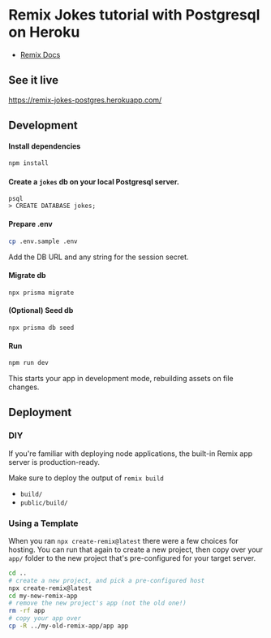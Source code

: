 # Remix Jokes tutorial with Postgresql on Heroku

- [Remix Docs](https://remix.run/docs)

## See it live

https://remix-jokes-postgres.herokuapp.com/

## Development

#### Install dependencies
```sh
npm install
```

#### Create a `jokes` db on your local Postgresql server.
```
psql
> CREATE DATABASE jokes;
```

#### Prepare .env
```sh
cp .env.sample .env
```
Add the DB URL and any string for the session secret.

#### Migrate db
```
npx prisma migrate
```

#### (Optional) Seed db
```
npx prisma db seed
```

#### Run
```sh
npm run dev
```

This starts your app in development mode, rebuilding assets on file changes.

## Deployment



### DIY

If you're familiar with deploying node applications, the built-in Remix app server is production-ready.

Make sure to deploy the output of `remix build`

- `build/`
- `public/build/`

### Using a Template

When you ran `npx create-remix@latest` there were a few choices for hosting. You can run that again to create a new project, then copy over your `app/` folder to the new project that's pre-configured for your target server.

```sh
cd ..
# create a new project, and pick a pre-configured host
npx create-remix@latest
cd my-new-remix-app
# remove the new project's app (not the old one!)
rm -rf app
# copy your app over
cp -R ../my-old-remix-app/app app
```
